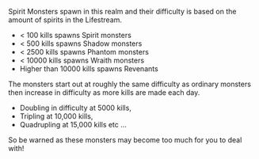 ---
---
Spirit Monsters spawn in this realm and their difficulty is based on the amount of spirits in the Lifestream.

*   < 100 kills spawns Spirit monsters
*   < 500 kills spawns Shadow monsters
*   < 2500 kills spawns Phantom monsters
*   < 10000 kills spawns Wraith monsters
*   Higher than 10000 kills spawns Revenants

The monsters start out at roughly the same difficulty as ordinary monsters then increase in difficulty as more kills are made each day.

*   Doubling in difficulty at 5000 kills,
*   Tripling at 10,000 kills,
*   Quadrupling at 15,000 kills etc ...

So be warned as these monsters may become too much for you to deal with!